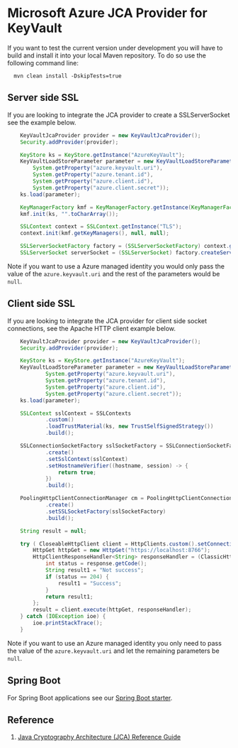 # Microsoft Azure JCA Provider for KeyVault

If you want to test the current version under development you will have to
build and install it into your local Maven repository. To do so use the 
following command line:

```
  mvn clean install -DskipTests=true
```

## Server side SSL

If you are looking to integrate the JCA provider to create a SSLServerSocket
see the example below.

```java
    KeyVaultJcaProvider provider = new KeyVaultJcaProvider();
    Security.addProvider(provider);

    KeyStore ks = KeyStore.getInstance("AzureKeyVault");
    KeyVaultLoadStoreParameter parameter = new KeyVaultLoadStoreParameter(
        System.getProperty("azure.keyvault.uri"), 
        System.getProperty("azure.tenant.id"), 
        System.getProperty("azure.client.id"),
        System.getProperty("azure.client.secret"));
    ks.load(parameter);

    KeyManagerFactory kmf = KeyManagerFactory.getInstance(KeyManagerFactory.getDefaultAlgorithm());
    kmf.init(ks, "".toCharArray());

    SSLContext context = SSLContext.getInstance("TLS");
    context.init(kmf.getKeyManagers(), null, null);

    SSLServerSocketFactory factory = (SSLServerSocketFactory) context.getServerSocketFactory();
    SSLServerSocket serverSocket = (SSLServerSocket) factory.createServerSocket(8765);
```

Note if you want to use a Azure managed identity you would only pass the value
of the `azure.keyvault.uri` and the rest of the parameters would be `null`.

## Client side SSL

If you are looking to integrate the JCA provider for client side socket 
connections, see the Apache HTTP client example below.

```java
    KeyVaultJcaProvider provider = new KeyVaultJcaProvider();
    Security.addProvider(provider);

    KeyStore ks = KeyStore.getInstance("AzureKeyVault");
    KeyVaultLoadStoreParameter parameter = new KeyVaultLoadStoreParameter(
            System.getProperty("azure.keyvault.uri"), 
            System.getProperty("azure.tenant.id"), 
            System.getProperty("azure.client.id"),
            System.getProperty("azure.client.secret"));
    ks.load(parameter);

    SSLContext sslContext = SSLContexts
            .custom()
            .loadTrustMaterial(ks, new TrustSelfSignedStrategy())
            .build();

    SSLConnectionSocketFactory sslSocketFactory = SSLConnectionSocketFactoryBuilder
            .create()
            .setSslContext(sslContext)
            .setHostnameVerifier((hostname, session) -> {
                return true;
            })
            .build();

    PoolingHttpClientConnectionManager cm = PoolingHttpClientConnectionManagerBuilder
            .create()
            .setSSLSocketFactory(sslSocketFactory)
            .build();

    String result = null;

    try ( CloseableHttpClient client = HttpClients.custom().setConnectionManager(cm).build()) {
        HttpGet httpGet = new HttpGet("https://localhost:8766");
        HttpClientResponseHandler<String> responseHandler = (ClassicHttpResponse response) -> {
            int status = response.getCode();
            String result1 = "Not success";
            if (status == 204) {
                result1 = "Success";
            }
            return result1;
        };
        result = client.execute(httpGet, responseHandler);
    } catch (IOException ioe) {
        ioe.printStackTrace();
    }
```

Note if you want to use an Azure managed identity you only need to pass the value
of the `azure.keyvault.uri` and let the remaining parameters be `null`.

## Spring Boot

For Spring Boot applications see our [Spring Boot starter](../spring/azure-spring-boot-starter-keyvault-certificates/README.md).

## Reference

1. [Java Cryptography Architecture (JCA) Reference Guide](https://docs.oracle.com/javase/8/docs/technotes/guides/security/crypto/CryptoSpec.html)